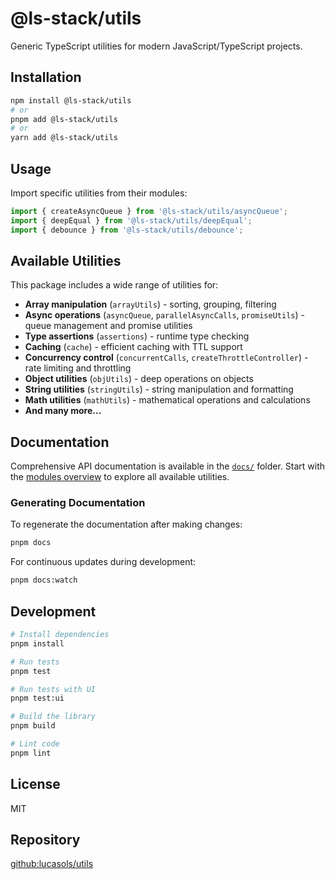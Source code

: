 # @ls-stack/utils

Generic TypeScript utilities for modern JavaScript/TypeScript projects.

## Installation

```bash
npm install @ls-stack/utils
# or
pnpm add @ls-stack/utils
# or
yarn add @ls-stack/utils
```

## Usage

Import specific utilities from their modules:

```typescript
import { createAsyncQueue } from '@ls-stack/utils/asyncQueue';
import { deepEqual } from '@ls-stack/utils/deepEqual';
import { debounce } from '@ls-stack/utils/debounce';
```

## Available Utilities

This package includes a wide range of utilities for:

- **Array manipulation** (`arrayUtils`) - sorting, grouping, filtering
- **Async operations** (`asyncQueue`, `parallelAsyncCalls`, `promiseUtils`) - queue management and promise utilities
- **Type assertions** (`assertions`) - runtime type checking
- **Caching** (`cache`) - efficient caching with TTL support
- **Concurrency control** (`concurrentCalls`, `createThrottleController`) - rate limiting and throttling
- **Object utilities** (`objUtils`) - deep operations on objects
- **String utilities** (`stringUtils`) - string manipulation and formatting
- **Math utilities** (`mathUtils`) - mathematical operations and calculations
- **And many more...**

## Documentation

Comprehensive API documentation is available in the [`docs/`](docs/) folder. Start with the [modules overview](docs/modules.md) to explore all available utilities.

### Generating Documentation

To regenerate the documentation after making changes:

```bash
pnpm docs
```

For continuous updates during development:

```bash
pnpm docs:watch
```

## Development

```bash
# Install dependencies
pnpm install

# Run tests
pnpm test

# Run tests with UI
pnpm test:ui

# Build the library
pnpm build

# Lint code
pnpm lint
```

## License

MIT

## Repository

[github:lucasols/utils](https://github.com/lucasols/utils)

